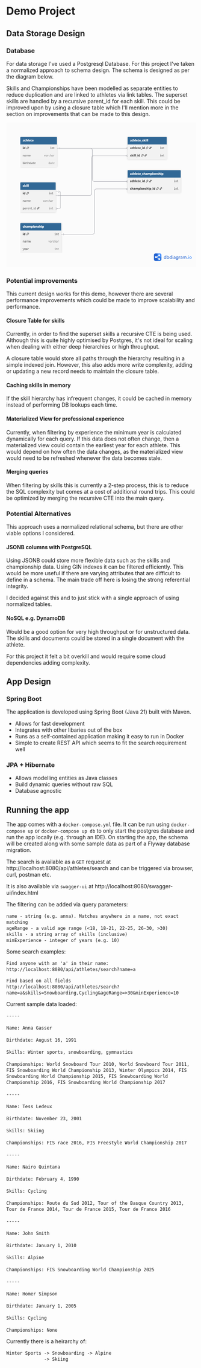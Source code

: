 # Demo Project

## Data Storage Design

### Database

For data storage I've used a Postgresql Database. For this project I've taken a normalized approach
to schema design. The schema is designed as per the diagram below.

Skills and Championships have been modelled as separate entities to reduce duplication and are linked to athletes via link tables.
The superset skills are handled by a recursive parent_id for each skill. This could be improved upon by using a
closure table which I'll mention more in the section on improvements that can be made to this design.

![Database diagram.png](Database%20diagram.png)

### Potential improvements

This current design works for this demo, however there are several performance improvements which could be made to
improve scalability and performance.

#### Closure Table for skills

Currently, in order to find the superset skills a recursive CTE is being used. Although this is quite highly optimised
by Postgres, it's not ideal for scaling when dealing with either deep hierarchies or high throughput.

A closure table would store all paths through the hierarchy resulting in a simple indexed join. However, this also adds
more write complexity, adding or updating a new record needs to maintain the closure table.


#### Caching skills in memory

If the skill hierarchy has infrequent changes, it could be cached in memory instead of performing DB lookups each time.

#### Materialized View for professional experience

Currently, when filtering by experience the minimum year is calculated dynamically for each query. If this data does
not often change, then a materialized view could contain the earliest year for each athlete. This would depend on how
often the data changes, as the materialized view would need to be refreshed whenever the data becomes stale.

#### Merging queries

When filtering by skills this is currently a 2-step process, this is to reduce the SQL complexity but comes at a cost
of additional round trips. This could be optimized by merging the recursive CTE into the main query.

### Potential Alternatives
This approach uses a normalized relational schema, but there are other viable options I considered.

#### JSONB columns with PostgreSQL
Using JSONB could store more flexible data such as the skills and championship data. Using GIN indexes it can be filtered
efficiently. This would be more useful if there are varying attributes that are difficult to define in a schema. The main
trade off here is losing the strong referential integrity.

I decided against this and to just stick with a single approach of using normalized tables.

#### NoSQL e.g. DynamoDB

Would be a good option for very high throughput or for unstructured data. The skills and documents could be stored
in a single document with the athlete.

For this project it felt a bit overkill and would require some cloud dependencies adding complexity.

## App Design

### Spring Boot

The application is developed using Spring Boot (Java 21) built with Maven.
* Allows for fast development
* Integrates with other libaries out of the box
* Runs as a self-contained application making it easy to run in Docker
* Simple to create REST API which seems to fit the search requirement well

### JPA + Hibernate
* Allows modelling entities as Java classes
* Build dynamic queries without raw SQL
* Database agnostic

## Running the app

The app comes with a `docker-compose.yml` file. It can be run using `docker-compose up` or `docker-compose up db`
to only start the postgres database and run the app locally (e.g. through an IDE). On starting the app, the schema will be
created along with some sample data as part of a Flyway database migration.

The search is available as a `GET` request at http://localhost:8080/api/athletes/search and can be triggered via browser, curl, postman etc.

It is also available via `swagger-ui` at http://localhost:8080/swagger-ui/index.html

The filtering can be added via query parameters:
```
name - string (e.g. anna). Matches anywhere in a name, not exact matching
ageRange - a valid age range (<18, 18-21, 22-25, 26-30, >30)
skills - a string array of skills (inclusive)
minExperience - integer of years (e.g. 10)
```

Some search examples:
```
Find anyone with an 'a' in their name:
http://localhost:8080/api/athletes/search?name=a
```
```
Find based on all fields
http://localhost:8080/api/athletes/search?name=a&skills=Snowboarding,Cycling&ageRange=>30&minExperience=10
```

Current sample data loaded:
```
-----

Name: Anna Gasser 

Birthdate: August 16, 1991

Skills: Winter sports, snowboarding, gymnastics

Championships: World Snowboard Tour 2010, World Snowboard Tour 2011, FIS Snowboarding World Championship 2013, Winter Olympics 2014, FIS Snowboarding World Championship 2015, FIS Snowboarding World Championship 2016, FIS Snowboarding World Championship 2017

-----

Name: Tess Ledeux

Birthdate: November 23, 2001

Skills: Skiing

Championships: FIS race 2016, FIS Freestyle World Championship 2017

-----

Name: Nairo Quintana

Birthdate: February 4, 1990

Skills: Cycling

Championships: Route du Sud 2012, Tour of the Basque Country 2013, Tour de France 2014, Tour de France 2015, Tour de France 2016

-----

Name: John Smith

Birthdate: January 1, 2010

Skills: Alpine

Championships: FIS Snowboarding World Championship 2025

-----

Name: Homer Simpson

Birthdate: January 1, 2005

Skills: Cycling

Championships: None
```

Currently there is a heirarchy of:
```
Winter Sports -> Snowboarding -> Alpine
              -> Skiing
```